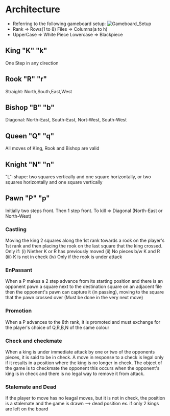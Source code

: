 # Architecture

*  Referring to the following gameboard setup:
![Gameboard_Setup](https://github.com/nuPURohit/LTTS_MiniProject_StepIn/blob/main/6_ImagesAndVideos/Screenshot%202021-04-12%20163251.png)
*  Rank => Rows(1 to 8)  Files => Columns(a to h)
*  UpperCase => White Piece Lowercase => Blackpiece
## King "K" "k" 
One Step in any direction
## Rook "R" "r"
Straight: North,South,East,West
## Bishop "B" "b"
Diagonal: North-East, South-East, Nort-West, South-West
## Queen "Q" "q"
All moves of King, Rook and Bishop are valid
## Knight "N" "n"
"L"-shape: two squares vertically and one square horizontally, or two squares horizontally and one square vertically
## Pawn "P" "p"
Initially two steps front. Then 1 step front. To kill => Diagonal (North-East or North-West)
### Castling
Moving the king 2 squares along the 1st rank towards a rook on the player's 1st rank and then placing the rook on the last square that the king crossed.
Only if: (i) Niether K or R has previously moved 
         (ii) No pieces b/w K and R
         (iii) K is not in check
         (iv) Only if the rook is under attack
### EnPassant
When a P makes a 2 step advance from its starting position and there is an opponent pawn a square next to the destination square on an adjacent file then the opponent's pawn can capture it (in passing), moving to the square that the pawn crossed over (Must be done in the very next move)
### Promotion
When a P advances to the 8th rank, it is promoted and must exchange for the player's choice of Q,R,B,N of the same colour
### Check and checkmate
When a king is under immediate attack by one or two of the opponents pieces, it is said to be in check. A move in response to a check is legal only if it results in a position where the king is no longer in check. The object of the game is to checkmate the opponent this occurs when the opponent's king is in check and there is no legal way to remove it from attack.
### Stalemate and Dead
If the player to move has no leagal moves, but it is not in check, the position is a stalemate and the game is drawn --> dead position ex. if only 2 kings are left on the board
